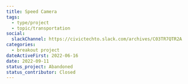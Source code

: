 ```yaml
---
title: Speed Camera
tags:
  - type/project
  - topic/transportation
social:
  slackChannel: https://civictechto.slack.com/archives/C03TR7QTR2A
categories:
  - breakout project
dateActiveFirst: 2022-06-16
date: 2022-09-11
status_project: Abandoned
status_contributor: Closed
---
```

